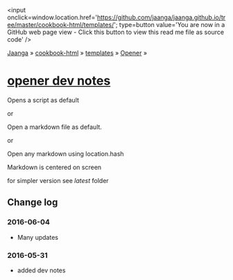 
<span style=display:none; >[You are now in a GitHub source code view - click this link to view this read me file as a web page]
( http://jaanga.github.io/cookbook-html/templates/opener-menu/ "View file as a web page." ) </span>
<input onclick=window.location.href='https://github.com/jaanga/jaanga.github.io/tree/master/cookbook-html/templates/'; type=button  value='You are now in a GitHub web page view - Click this button to view this read me file as source code' />


[Jaanga]( http://jaanga.github.io ) » [cookbook-html]( ../../index.html )  » 
[templates]( ../index.html ) » [Opener]( index.html ) »



[opener dev notes]( #dev-notes.md )
===

Opens a script as default

or

Open a markdown file as default.

or

Open any markdown using location.hash

Markdown is centered on screen

for simpler version see _latest_ folder


## Change log

### 2016-06-04

* Many updates


### 2016-05-31

* added dev notes


